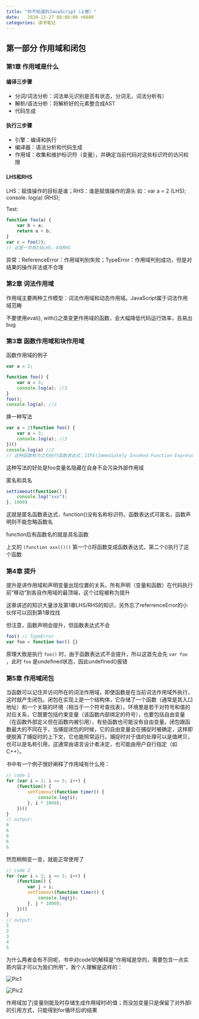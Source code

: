 ```yaml
---
title: "你不知道的JavaScript（上卷）"
date:   2020-11-27 08:00:00 +0800
categories: 读书笔记
---
```


## 第一部分 作用域和闭包

### 第1章 作用域是什么

#### 编译三步骤

* 分词/词法分析：词法单元识别是否有状态，分词无，词法分析有）
* 解析/语法分析：将解析好的元素整合成AST
* 代码生成

#### 执行三步骤

* 引擎：编译和执行
* 编译器：语法分析和代码生成
* 作用域：收集和维护标识符（变量），并确定当前代码对这些标识符的访问权限

#### LHS和RHS

LHS：赋值操作的目标是谁；RHS：谁是赋值操作的源头
如：var a = 2 (LHS); console. log(a) (RHS); 

Test:

``` javascript
function foo(a) {
    var b = a;
    return a + b;
}
var c = foo(2);
// 这里一共有3处LHS，4处RHS
```

异常：ReferenceError：作用域判别失败；TypeError：作用域判别成功，但是对结果的操作非法或不合理

### 第2章 词法作用域

作用域主要两种工作模型：词法作用域和动态作用域。JavaScript属于词法作用域范畴

不要使用eval(), with()之类变更作用域的函数，会大幅降低代码运行效率，且易出bug

### 第3章 函数作用域和块作用域

函数作用域的例子

``` JavaScript
var a = 2;

function foo() {
    var a = 3;
    console.log(a); //3
}
foo();
console.log(a); //2
```

换一种写法

``` javascript
var a = 2(function foo() {
    var a = 3;
    console.log(a); //3
})()
console.log(a) //2
// 这种函数称为立刻执行函数表达式：IIFE(Immediately Invoked Function Expression)
```

这种写法的好处是foo变量名隐藏在自身不会污染外部作用域

匿名和具名

``` javascript
settimeout(function() {
    console.log("xxx");
}, 1000)
```

这就是匿名函数表达式，function()没有名称标识符。函数表达式可匿名，函数声明则不能忽略函数名

function后有函数名的就是具名函数

上文的 `(function xxx())()` 第一个()将函数变成函数表达式，第二个()执行了这个函数

### 第4章 提升

提升是讲作用域和声明变量出现位置的关系，所有声明（变量和函数）在代码执行前”移动“到各自作用域的最顶端，这个过程被称为提升

这章讲述的知识大量涉及第1章LHS/RHS的知识，另外忘了referrenceError的小伙伴可以回到第1章找找

但注意，函数声明会提升，但函数表达式不会

``` javascript
foo() // TypeError
var foo = function bar() {}
```

原理大致是执行 `foo()` 时，由于函数表达式不会提升，所以这首先会先 `var foo` ，此时 `foo` 是undefined状态，因此undefined()报错

### 第5章 作用域闭包

当函数可以记住并访问所在的词法作用域，即使函数是在当前词法作用域外执行，这时就产生闭包。闭包在实现上是一个结构体，它存储了一个函数（通常是其入口地址）和一个关联的环境（相当于一个符号查找表）。环境里是若干对符号和值的对应关系，它既要包括约束变量（该函数内部绑定的符号），也要包括自由变量（在函数外部定义但在函数内被引用），有些函数也可能没有自由变量。闭包跟函数最大的不同在于，当捕捉闭包的时候，它的自由变量会在捕捉时被确定，这样即便脱离了捕捉时的上下文，它也能照常运行。捕捉时对于值的处理可以是值拷贝，也可以是名称引用，这通常由语言设计者决定，也可能由用户自行指定（如C++）。

书中有一个例子很好阐释了作用域有什么用：

``` javascript
// code 1
for (var i = 1; i <= 5; i++) {
    (function() {
        setTimeout(function timer() {
            console.log(i);
        }, i * 1000);
    })()
}
// output:
6
6
6
6
6
```

然而稍稍变一变，就能正常使用了

``` javascript
// code 2
for (var i = 1; i <= 5; i++) {
    (function() {
        var j = i;
        setTimeout(function timer() {
            console.log(j);
        }, j * 1000);
    })()
}
// output:
1
2
3
4
5
```

为什么两者会有不同呢，书中对code1的解释是“作用域是空的，需要包含一点实质内容才可以为我们所用”，我个人理解是这样的：

![Pic1](https://i.imgur.com/8NP68es.png)

![Pic2](https://i.imgur.com/vb4rmLx.png)

作用域加了j变量则能及时存储生成作用域时i的值；而没加变量只是保留了对外部i的引用方式，只能得到for循环后i的结果

